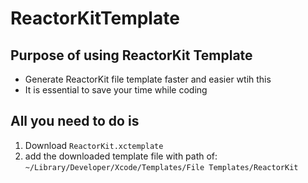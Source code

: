 # ReactorKitTemplate

## Purpose of using ReactorKit Template
- Generate ReactorKit file template faster and easier wtih this
- It is essential to save your time while coding

## All you need to do is 
1. Download `ReactorKit.xctemplate`
2. add the downloaded template file with path of: 
   `~/Library/Developer/Xcode/Templates/File Templates/ReactorKit`


